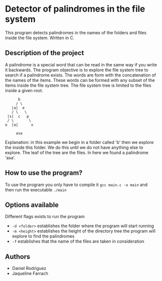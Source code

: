 # Detector of palindromes in the file system
This program detects palindromes in the names of the folders and files inside the file system. Written in C.

## Description of the project
A palindrome is a special word that can be read in the same way if you write it backwards. The program objective is to explore the file system
tree to search if a palindrome exists. The words are form with the concatenation of the names of the items. These words can be formed with any subset
of the items inside the file system tree. The file system tree is limited to the files inside a given root.

          b
         / \  
       |a|  e
       / \   \
     |s|  c   p
     / \       \
    o  |a|      x

         asa

Explanation: in this example we begin in a folder called 'b' then we explore the inside this folder. We do this until we do not have anything else to
explore. The leaf of the tree are the files. In here we found a palindrome 'asa'.

## How to use the program?
To use the program you only have to compile it ```gcc main.c -o main``` and then run the executable ```./main```

## Options available
Different flags exists to run the program
- ```-d <folder>``` establishes the folder where the program will start running
- ```-m <height>``` establishes the height of the directory tree the program will explore to find the palindromes
- ```-f``` establishes that the name of the files are taken in consideration

## Authors
- Daniel Rodriguez
- Jaqueline Farrach